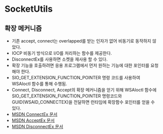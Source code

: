 # SocketUtils
## 확장 메커니즘
* 기존 accept, connect는 overlapped를 받는 인자가 없어 비동기로 동작하지 않았다.   
* IOCP 비동기 방식으로 I/O를 처리하는 함수를 제공한다.
* DisconnectEx를 사용하면 소켓을 재사용 할 수 있다.
* 확장 기능을 호출하려면 응용 프로그램에서 먼저 원하는 기능에 대한 포인터를 요청해야 한다.
* SIO_GET_EXTENSION_FUNCTION_POINTER 명령 코드를 사용하여 WSAIoctl 함수를 통해 수행됨.   
* Connect, Disconnect, Accept의 확장 메커니즘을 얻기 위해 WSAIoctl 함수에 SIO_GET_EXTENSION_FUNCTION_POINTER 명령코드와 GUID(WSAID_CONNECTEX)을 전달하면 런타임에 확장함수 포인터를 얻을 수 있다.   
* [MSDN ConnectEx 문서](https://docs.microsoft.com/en-us/windows/win32/api/mswsock/nc-mswsock-lpfn_connectex)
* [MSDN AcceptEx 문서](https://docs.microsoft.com/en-us/windows/win32/api/mswsock/nf-mswsock-acceptex)
* [MSDN DisconnectEx 문서](https://docs.microsoft.com/en-us/windows/win32/api/mswsock/nc-mswsock-lpfn_disconnectex)

